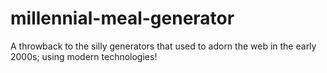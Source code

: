 # millennial-meal-generator
A throwback to the silly generators that used to adorn the web in the early 2000s; using modern technologies!
